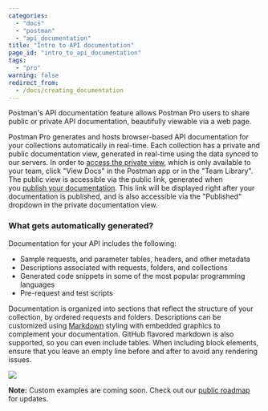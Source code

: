 ```yaml
---
categories:
  - "docs"
  - "postman"
  - "api_documentation"
title: "Intro to API documentation"
page_id: "intro_to_api_documentation"
tags: 
  - "pro"
warning: false
redirect_from:
  - /docs/creating_documentation
---
```


Postman's API documentation feature allows Postman Pro users to share public or private API documentation, beautifully viewable via a web page. 

Postman Pro generates and hosts browser-based API documentation for your collections automatically in real-time. Each collection has a private and public documentation view, generated in real-time using the data synced to our servers. In order to [access the private view](/docs/postman/api_documentation/viewing_documentation), which is only available to your team, click "View Docs" in the Postman app or in the "Team Library". The public view is accessible via the public link, generated when you [publish your documentation](/docs/postman/api_documentation/publishing_public_docs). This link will be displayed right after your documentation is published, and is also accessible via the "Published" dropdown in the private documentation view.

### What gets automatically generated?

Documentation for your API includes the following:

   *   Sample requests, and parameter tables, headers, and other metadata
   *   Descriptions associated with requests, folders, and collections
   *   Generated code snippets in some of the most popular programming languages
   *   Pre-request and test scripts

Documentation is organized into sections that reflect the structure of your collection, by ordered requests and folders. Descriptions can be customized using [Markdown](/docs/postman/api_documentation/how_to_document_using_markdown) styling with embedded graphics to complement your documentation. GitHub flavored markdown is also supported, so you can even include tables. When including block elements, ensure that you leave an empty line before and after to avoid any rendering issues.

![](https://s3.amazonaws.com/postman-static-getpostman-com/postman-docs/59167235.png)

**Note:** Custom examples are coming soon. Check out our [public roadmap](http://trello.com/b/4N7PnHAz/postman-roadmap-for-developers) for updates.

